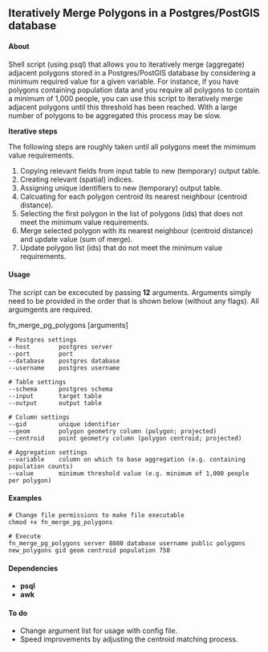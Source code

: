 ## Iteratively Merge Polygons in a Postgres/PostGIS database

#### About
Shell script (using psql) that allows you to iteratively merge (aggregate) adjacent polygons stored in a Postgres/PostGIS database by considering a minimum required value for a given variable. 
For instance, if you have polygons containing population data and you require all polygons to contain a minimum
of 1,000 people, you can use this script to iteratively merge adjacent polygons until this threshold has been reached. With a large number of 
polygons to be aggregated this process may be slow. 

__Iterative steps__

The following steps are roughly taken until all polygons meet the mimimum value requirements.

1. Copying relevant fields from input table to new (temporary) output table.
2. Creating relevant (spatial) indices.
3. Assigning unique identifiers to new (temporary) output table.
4. Calcuating for each polygon centroid its nearest neighbour (centroid distance).
5. Selecting the first polygon in the list of polygons (ids) that does not meet the minimum value requirements.
6. Merge selected polygon with its nearest neighbour (centroid distance) and update value (sum of merge).
7. Update polygon list (ids) that do not meet the minimum value requirements.

#### Usage
The script can be excecuted by passing __12__ arguments. Arguments simply need to be provided in the
order that is shown below (without any flags). All argumgents are required.

  fn_merge_pg_polygons [arguments]
    
    # Postgres settings
    --host        postgres server
    --port        port
    --database    postgres database
    --username    postgres username
    
    # Table settings
    --schema      postgres schema
    --input       target table
    --output      output table
    
    # Column settings
    --gid         unique identifier 
    --geom        polygon geometry column (polygon; projected)
    --centroid    point geometry column (polygon centroid; projected)
    
    # Aggregation settings
    --variable    column on which to base aggregation (e.g. containing population counts)
    --value       minimum threshold value (e.g. minimum of 1,000 people per polygon)

#### Examples

    # Change file permissions to make file executable
    chmod +x fn_merge_pg_polygons

    # Execute
    fn_merge_pg_polygons server 8080 database username public polygons new_polygons gid geom centroid population 750

#### Dependencies
* __psql__ 
* __awk__

#### To do
* Change argument list for usage with config file.
* Speed improvements by adjusting the centroid matching process.

